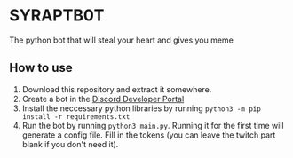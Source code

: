 # SYRAPTB0T
The python bot that will steal your heart and gives you meme

## How to use
1. Download this repository and extract it somewhere.
1. Create a bot in the [Discord Developer Portal](https://discordapp.com/developers/applications)
1. Install the neccessary python libraries by running `python3 -m pip install -r requirements.txt`
1. Run the bot by running `python3 main.py`. Running it for the first time will generate a config file. Fill in the tokens (you can leave the twitch part blank if you don't need it).
